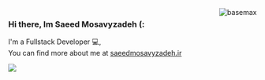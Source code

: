<img align ="right" src="https://komarev.com/ghpvc/?username=saeedmosavyzadeh&label=Profile%20Visit&color=0e75b6&style=flat" alt="basemax">

### Hi there, Im Saeed Mosavyzadeh (:  
  
  I'm a Fullstack Developer 💻,  
  You can find more about me at [saeedmosavyzadeh.ir](https://saeedmosavyzadeh.ir/)  
  
 <div style="display:flex;">
 <img align="center" src="https://github-readme-stats.vercel.app/api?username=saeedmosavyzadeh&show_icons=true&count_private=true&include_all_commits=true" />
 </div>
